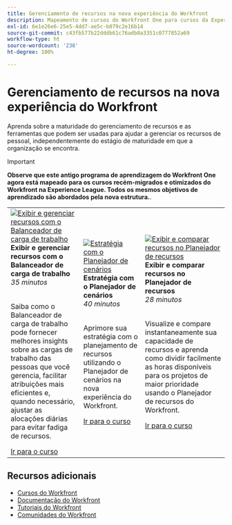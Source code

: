 ```yaml
---
title: Gerenciamento de recursos na nova experiência do Workfront
description: Mapeamento de cursos do Workfront One para cursos da Experience League
exl-id: 6e1e26e6-25e5-4dd7-ae5c-b079c2e16b14
source-git-commit: c43fb577b22dddb61c76adb0a3351c0777852a69
workflow-type: ht
source-wordcount: '238'
ht-degree: 100%

---
```


# Gerenciamento de recursos na nova experiência do Workfront

Aprenda sobre a maturidade do gerenciamento de recursos e as ferramentas que podem ser usadas para ajudar a gerenciar os recursos de pessoal, independentemente do estágio de maturidade em que a organização se encontra.

>[!IMPORTANT]
>
>**Observe que este antigo programa de aprendizagem do Workfront One agora está mapeado para os cursos recém-migrados e otimizados do Workfront na Experience League.  Todos os mesmos objetivos de aprendizado são abordados pela nova estrutura.**.

<table>
  <tr>
   <td>
      <a href="https://experienceleague.adobe.com/?recommended=Workfront-L-1-2022.1.workloadbalancer?lang=pt-BR">
      <img alt="Exibir e gerenciar recursos com o Balanceador de carga de trabalho" src="https://cdn.experienceleague.adobe.com/thumb/view-and-manage-resources-with-the-workload-balancer.png"/>
      </a>
      <div>
         <strong>Exibir e gerenciar recursos com o Balanceador de carga de trabalho</strong></a>
         <br/><em>35 minutos</em>
      </div>
      <p>
        <br/>
         Saiba como o Balanceador de carga de trabalho pode fornecer melhores insights sobre as cargas de trabalho das pessoas que você gerencia, facilitar atribuições mais eficientes e, quando necessário, ajustar as alocações diárias para evitar fadiga de recursos.
      </p>
      <a  rel="noreferrer" target="_blank" href="https://experienceleague.adobe.com/?recommended=Workfront-L-1-2022.1.workloadbalancer?lang=pt-BR" class="spectrum-Button spectrum-Button--primary spectrum-Button--sizeM">
      <span class="spectrum-Button-label has-no-wrap has-text-weight-bold">Ir para o curso</span>
      </a>
   </td>   
   <td>
      <a href="https://experienceleague.adobe.com/?recommended=Workfront-L-1-2022.1.scenarioplanner">
      <img alt="Estratégia com o Planejador de cenários" src="https://cdn.experienceleague.adobe.com/thumb/get-strategic-with-the-scenario-planner.png"/>
      </a>
      <div>
         <strong>Estratégia com o Planejador de cenários</strong></a>
         <br/><em>40 minutos</em>
      </div>
      <p>
        <br/>
         Aprimore sua estratégia com o planejamento de recursos utilizando o Planejador de cenários na nova experiência do Workfront.
      </p>
      <a  rel="noreferrer" target="_blank" href="https://experienceleague.adobe.com/?recommended=Workfront-L-1-2022.1.scenarioplanner" class="spectrum-Button spectrum-Button--primary spectrum-Button--sizeM">
      <span class="spectrum-Button-label has-no-wrap has-text-weight-bold">Ir para o curso</span>
      </a>
   </td>
    <td>
      <a href="https://experienceleague.adobe.com/?recommended=Workfront-L-1-2022.1.resourceplanner">
      <img alt="Exibir e comparar recursos no Planejador de recursos" src="https://cdn.experienceleague.adobe.com/thumb/view-and-compare-resources-in-the-resource-planner.png"/>
      </a>
      <div>
         <strong>Exibir e comparar recursos no Planejador de recursos</strong></a>
         <br/><em>28 minutos</em>
      </div>
      <p>
        <br/>
         Visualize e compare instantaneamente sua capacidade de recursos e aprenda como dividir facilmente as horas disponíveis para os projetos de maior prioridade usando o Planejador de recursos do Workfront.
      </p>
      <a  rel="noreferrer" target="_blank" href="https://experienceleague.adobe.com/?recommended=Workfront-L-1-2022.1.resourceplanner" class="spectrum-Button spectrum-Button--primary spectrum-Button--sizeM">
      <span class="spectrum-Button-label has-no-wrap has-text-weight-bold">Ir para o curso</span>
      </a>
   </td>
  </tr>

</table>

## Recursos adicionais

* [Cursos do Workfront](https://experienceleague.adobe.com/?lang=pt-BR&amp;Solution=Workfront#courses)
* [Documentação do Workfront](https://experienceleague.adobe.com/docs/workfront.html?lang=pt-BR)
* [Tutoriais do Workfront](https://experienceleague.adobe.com/docs/workfront-learn/tutorials-workfront/home.html?lang=pt-BR)
* [Comunidades do Workfront](https://experienceleaguecommunities.adobe.com/t5/workfront/ct-p/workfront)
